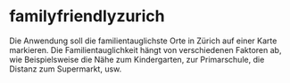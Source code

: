 familyfriendlyzurich
====================

Die Anwendung soll die familientauglichste Orte in Zürich auf einer Karte markieren. Die Familientauglichkeit hängt von verschiedenen Faktoren ab, wie Beispielsweise die Nähe zum Kindergarten, zur Primarschule, die Distanz zum Supermarkt, usw.
